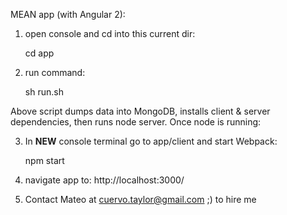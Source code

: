 MEAN app (with Angular 2):

1) open console and cd into this current dir: 

     cd app

2) run command: 

     sh run.sh

Above script dumps data into MongoDB, installs client & server 
dependencies, then runs node server. Once node is running:

3) In **NEW** console terminal go to app/client and start Webpack:

     npm start

4) navigate app to: http://localhost:3000/

5) Contact Mateo at cuervo.taylor@gmail.com ;) to hire me